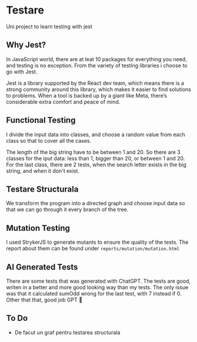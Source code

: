 # Testare

Uni project to learn testing with jest

## Why Jest?

In JavaScript world, there are at leat 10 packages for everything you need, and testing is no exception. From the variety of testing libraries i choose to go with Jest.

Jest is a library supported by the React dev team, which means there is a strong community around this library, which makes it easier to find solutions to problems. When a tool is backed up by a giant like Meta, there’s considerable extra comfort and peace of mind.

## Functional Testing

I divide the input data into classes, and choose a random value from each class so that
to cover all the cases.

The length of the big string have to be between 1 and 20. So there are 3 classes for the iput data: less than 1, bigger than 20, or between 1 and 20. For the last class, there are 2 tests, when the search letter exists in the big string, and when it don't exist.

## Testare Structurala

We transform the program into a directed graph and choose input data so that we can go through it
every branch of the tree.

## Mutation Testing

I used StrykerJS to generate mutants to ensure the quality of the tests. The report about them can be found under `reports/mutation/mutation.html`

## AI Generated Tests

There are some tests that was generated with ChatGPT. The tests are good, writen in a better and more good looking way than my tests. The only issue was that it calculated sumOdd wrong for the last test, with 7 instead if 0. Other that that, good job GPT 🫡

## To Do

- De facut un graf pentru testarea structurala
